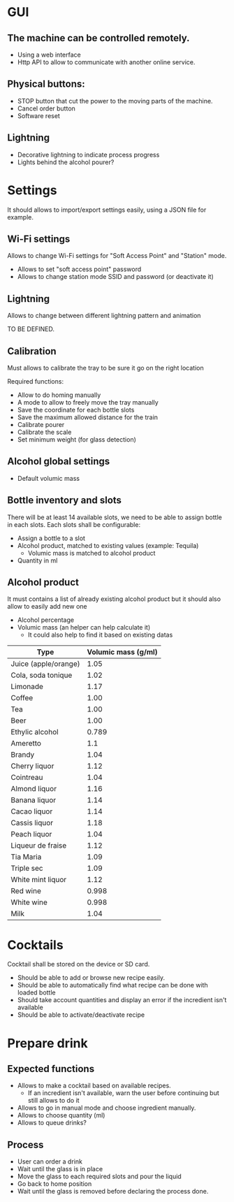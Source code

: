 # GUI

## The machine can be controlled remotely.

- Using a web interface 
- Http API to allow to communicate with another online service.

## Physical buttons:

- STOP button that cut the power to the moving parts of the machine.
- Cancel order button 
- Software reset

## Lightning

- Decorative lightning to indicate process progress
- Lights behind the alcohol pourer?

# Settings

It should allows to import/export settings easily, using a JSON file for example.

## Wi-Fi settings

Allows to change Wi-Fi settings for "Soft Access Point" and "Station" mode.

- Allows to set "soft access point" password
- Allows to change station mode SSID and password (or deactivate it)

## Lightning

Allows to change between different lightning pattern and animation

TO BE DEFINED.

## Calibration

Must allows to calibrate the tray to be sure it go on the right location

Required functions:

- Allow to do homing manually
- A mode to allow to freely move the tray manually
- Save the coordinate for each bottle slots
- Save the maximum allowed distance for the train
- Calibrate pourer
- Calibrate the scale
- Set minimum weight (for glass detection)

## Alcohol global settings

- Default volumic mass

## Bottle inventory and slots

There will be at least 14 available slots, we need to be able to assign bottle in each slots.
Each slots shall be configurable:

- Assign a bottle to a slot
- Alcohol product, matched to existing values (example: Tequila)
    - Volumic mass is matched to alcohol product
- Quantity in ml

## Alcohol product

It must contains a list of already existing alcohol product but it should also allow to easily add new one

- Alcohol percentage
- Volumic mass (an helper can help calculate it)
    - It could also help to find it based on existing datas

| Type | Volumic mass (g/ml)|
|---|---|
| Juice (apple/orange) | 1.05
| Cola, soda tonique | 1.02
| Limonade | 1.17
| Coffee | 1.00
| Tea | 1.00
| Beer | 1.00
| Ethylic alcohol | 0.789
| Ameretto | 1.1
| Brandy | 1.04
| Cherry liquor | 1.12
| Cointreau | 1.04
| Almond liquor | 1.16
| Banana liquor | 1.14
| Cacao liquor | 1.14
| Cassis liquor | 1.18
| Peach liquor | 1.04
| Liqueur de fraise | 1.12
| Tia Maria | 1.09
| Triple sec | 1.09
| White mint liquor | 1.12
| Red wine | 0.998
| White wine | 0.998
| Milk | 1.04

# Cocktails

Cocktail shall be stored on the device or SD card.

- Should be able to add or browse new recipe easily.
- Should be able to automatically find what recipe can be done with loaded bottle
- Should take account quantities and display an error if the incredient isn't available
- Should be able to activate/deactivate recipe

# Prepare drink

## Expected functions

- Allows to make a cocktail based on available recipes.
    - If an incredient isn't available, warn the user before continuing but still allows to do it
- Allows to go in manual mode and choose ingredient manually.
- Allows to choose quantity (ml)
- Allows to queue drinks?

## Process

- User can order a drink
- Wait until the glass is in place
- Move the glass to each required slots and pour the liquid
- Go back to home position
- Wait until the glass is removed before declaring the process done.


